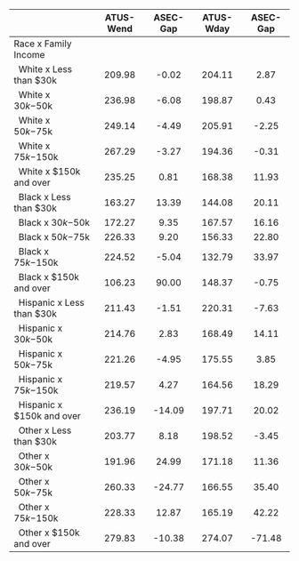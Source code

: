 
|                      |    ATUS-Wend |     ASEC-Gap |    ATUS-Wday |     ASEC-Gap |
| -------------------- | :----------: | :----------: | :----------: | :----------: |
| Race x Family Income |              |              |              |              |
| &nbsp;&nbsp;White x Less than $30k |       209.98 |        -0.02 |       204.11 |         2.87 |
| &nbsp;&nbsp;White x $30k-$50k |       236.98 |        -6.08 |       198.87 |         0.43 |
| &nbsp;&nbsp;White x $50k-$75k |       249.14 |        -4.49 |       205.91 |        -2.25 |
| &nbsp;&nbsp;White x $75k-$150k |       267.29 |        -3.27 |       194.36 |        -0.31 |
| &nbsp;&nbsp;White x $150k and over |       235.25 |         0.81 |       168.38 |        11.93 |
| &nbsp;&nbsp;Black x Less than $30k |       163.27 |        13.39 |       144.08 |        20.11 |
| &nbsp;&nbsp;Black x $30k-$50k |       172.27 |         9.35 |       167.57 |        16.16 |
| &nbsp;&nbsp;Black x $50k-$75k |       226.33 |         9.20 |       156.33 |        22.80 |
| &nbsp;&nbsp;Black x $75k-$150k |       224.52 |        -5.04 |       132.79 |        33.97 |
| &nbsp;&nbsp;Black x $150k and over |       106.23 |        90.00 |       148.37 |        -0.75 |
| &nbsp;&nbsp;Hispanic x Less than $30k |       211.43 |        -1.51 |       220.31 |        -7.63 |
| &nbsp;&nbsp;Hispanic x $30k-$50k |       214.76 |         2.83 |       168.49 |        14.11 |
| &nbsp;&nbsp;Hispanic x $50k-$75k |       221.26 |        -4.95 |       175.55 |         3.85 |
| &nbsp;&nbsp;Hispanic x $75k-$150k |       219.57 |         4.27 |       164.56 |        18.29 |
| &nbsp;&nbsp;Hispanic x $150k and over |       236.19 |       -14.09 |       197.71 |        20.02 |
| &nbsp;&nbsp;Other x Less than $30k |       203.77 |         8.18 |       198.52 |        -3.45 |
| &nbsp;&nbsp;Other x $30k-$50k |       191.96 |        24.99 |       171.18 |        11.36 |
| &nbsp;&nbsp;Other x $50k-$75k |       260.33 |       -24.77 |       166.55 |        35.40 |
| &nbsp;&nbsp;Other x $75k-$150k |       228.33 |        12.87 |       165.19 |        42.22 |
| &nbsp;&nbsp;Other x $150k and over |       279.83 |       -10.38 |       274.07 |       -71.48 |

